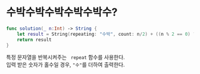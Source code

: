 # 수박수박수박수박수박수?

```swift
func solution(_ n:Int) -> String {
    let result = String(repeating: "수박", count: n/2) + ((n % 2 == 0) ? "" : "수")
    return result
}
```     

특정 문자열을 반복시켜주는 ` repeat` 함수를 사용한다.   
입력 받은 숫자가 홀수일 경우, `"수"`를 더하여 출력한다.
